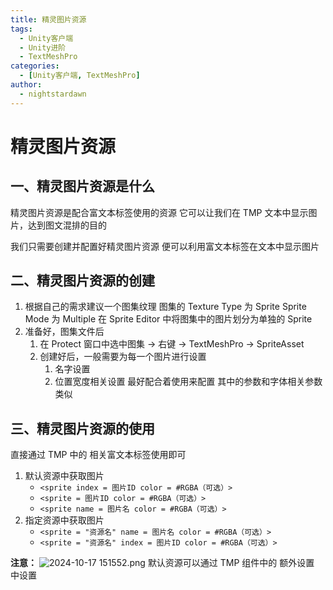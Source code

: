 ```yaml
---
title: 精灵图片资源
tags:
  - Unity客户端
  - Unity进阶
  - TextMeshPro
categories:
  - [Unity客户端, TextMeshPro]
author:
  - nightstardawn
---
```


# 精灵图片资源

## 一、精灵图片资源是什么

精灵图片资源是配合富文本标签使用的资源
它可以让我们在 TMP 文本中显示图片，达到图文混排的目的

我们只需要创建并配置好精灵图片资源
便可以利用富文本标签在文本中显示图片

## 二、精灵图片资源的创建

1. 根据自己的需求建议一个图集纹理
   图集的 Texture Type 为 Sprite
   Sprite Mode 为 Multiple
   在 Sprite Editor 中将图集中的图片划分为单独的 Sprite
2. 准备好，图集文件后
   1. 在 Protect 窗口中选中图集 -> 右键 -> TextMeshPro -> SpriteAsset
   2. 创建好后，一般需要为每一个图片进行设置
      1. 名字设置
      2. 位置宽度相关设置
         最好配合着使用来配置
         其中的参数和字体相关参数类似

## 三、精灵图片资源的使用

直接通过 TMP 中的 相关富文本标签使用即可

1. 默认资源中获取图片
   - `<sprite index = 图片ID color = #RGBA（可选）>`
   - `<sprite = 图片ID color = #RGBA（可选）>`
   - `<sprite name = 图片名 color = #RGBA（可选）>`
2. 指定资源中获取图片
   - `<sprite = "资源名" name = 图片名 color = #RGBA（可选）>`
   - `<sprite = "资源名" index = 图片ID color = #RGBA（可选）>`

**注意：**
![ 2024-10-17 151552.png](https://s2.loli.net/2024/10/17/gqVbT6vIm1p9OlH.png)
默认资源可以通过 TMP 组件中的 额外设置 中设置
